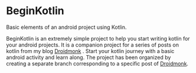 # BeginKotlin
Basic elements of an android project using Kotlin.

BeginKotlin is an extremely simple project to help you start writing kotlin for your android projects. It is a companion project for a 
series of posts on kotlin from my blog <a href="http://www.droidmonk.com">Droidmonk</a> . Start your kotlin journey with a basic android 
activity and learn along. The project has been organized by creating a separate branch corresponding to a specific post of <a href="http://www.droidmonk.com">Droidmonk</a>.
